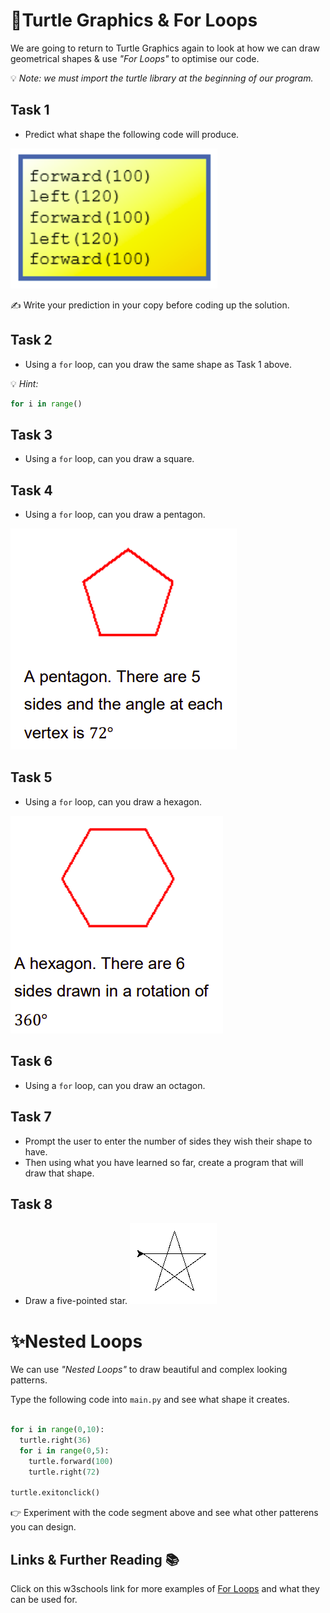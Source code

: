# 🐢Turtle Graphics & For Loops

We are going to return to Turtle Graphics again to look at how we can draw geometrical shapes & use *"For Loops"* to optimise our code.

💡 *Note: we must import the turtle library at the beginning of our program.*




  ## Task 1
  
- Predict what shape the following code will produce.

![image](image.png) 

✍ Write your prediction in your copy before coding up the solution.


## Task 2
- Using a `for` loop, can you draw the same shape as Task 1 above.

💡 *Hint:*

````py
for i in range()
````

## Task 3
- Using a `for` loop, can you draw a square.

## Task 4
- Using a `for` loop, can you draw a pentagon.

![image](image_2.png) 

## Task 5
- Using a `for` loop, can you draw a hexagon.

![image](image_3.png)


## Task 6
- Using a `for` loop, can you draw an octagon.

## Task 7 
- Prompt the user to enter the number of sides they wish their shape to have.
- Then using what you have learned so far, create a program that will draw that shape.

## Task 8
- Draw a five-pointed star.
![image](image_4.png) 


# ✨Nested Loops
We can use *"Nested Loops"* to draw beautiful and complex looking patterns.

Type the following code into `main.py` and see what shape it creates.

````py

for i in range(0,10):
  turtle.right(36)
  for i in range(0,5):
    turtle.forward(100)
    turtle.right(72)

turtle.exitonclick()

````

👉 Experiment with the code segment above and see what other patterens you can design. 

## Links & Further Reading 📚

Click on this w3schools link for more examples of [For Loops](https://www.w3schools.com/python/python_for_loops.asp) and what they can be used for. 

  